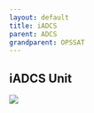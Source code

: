 ```yaml
---
layout: default
title: iADCS
parent: ADCS
grandparent: OPSSAT
---
```


## iADCS Unit

![](iadcs.png)